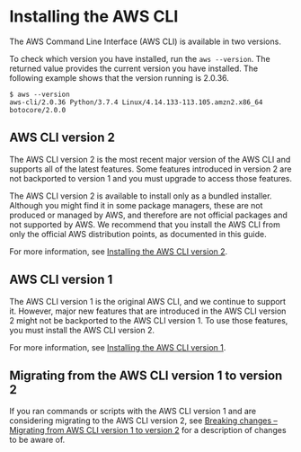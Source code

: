 # Installing the AWS CLI<a name="cli-chap-install"></a>

The AWS Command Line Interface \(AWS CLI\) is available in two versions\.

To check which version you have installed, run the `aws --version`\. The returned value provides the current version you have installed\. The following example shows that the version running is 2\.0\.36\.

```
$ aws --version
aws-cli/2.0.36 Python/3.7.4 Linux/4.14.133-113.105.amzn2.x86_64 botocore/2.0.0
```

## AWS CLI version 2<a name="cli-chap-install-v2"></a>

The AWS CLI version 2 is the most recent major version of the AWS CLI and supports all of the latest features\. Some features introduced in version 2 are not backported to version 1 and you must upgrade to access those features\.

The AWS CLI version 2 is available to install only as a bundled installer\. Although you might find it in some package managers, these are not produced or managed by AWS, and therefore are not official packages and not supported by AWS\. We recommend that you install the AWS CLI from only the official AWS distribution points, as documented in this guide\.

For more information, see [Installing the AWS CLI version 2](install-cliv2.md)\.

## AWS CLI version 1<a name="cli-chap-install-v1"></a>

The AWS CLI version 1 is the original AWS CLI, and we continue to support it\. However, major new features that are introduced in the AWS CLI version 2 might not be backported to the AWS CLI version 1\. To use those features, you must install the AWS CLI version 2\.

For more information, see [Installing the AWS CLI version 1](install-cliv1.md)\.

## Migrating from the AWS CLI version 1 to version 2<a name="migrating"></a>

If you ran commands or scripts with the AWS CLI version 1 and are considering migrating to the AWS CLI version 2, see [Breaking changes – Migrating from AWS CLI version 1 to version 2](cliv2-migration.md) for a description of changes to be aware of\.